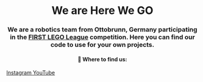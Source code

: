 <h1 align="center">We are Here We GO</h1>
<h3 align="center">
  We are a robotics team from Ottobrunn, Germany participating in the <a href="https://www.firstlegoleague.org/">FIRST LEGO League</a> competition. Here you can find our code to use for your own projects.
</h3>
<h4 align="center">🎯 Where to find us:
</h4>
<p>
  <a href="https://www.instagram.com/herewego_robotics/">
    Instagram    
  </a>
  <a href="https://www.youtube.com/@HereWeGO-w1j">
    YouTube
  </a>
</p>














